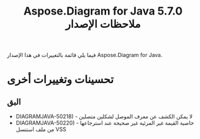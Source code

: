 ﻿---
title: Aspose.Diagram for Java 5.7.0 ملاحظات الإصدار
type: docs
weight: 30
url: /ar/java/aspose-diagram-for-java-5-7-0-release-notes/
---
فيما يلي قائمة بالتغييرات في هذا الإصدار Aspose.Diagram for Java.
# **تحسينات وتغييرات أخرى**
## **البق**
- DIAGRAMJAVA-50218) - لا يمكن الكشف عن معرف الموصل لشكلين متصلين
- DIAGRAMJAVA-50220) - خاصية القيمة غير المرئية غير صحيحة عند استرجاعها من ملف استنسل VSS
